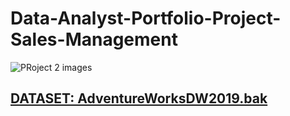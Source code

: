 # Data-Analyst-Portfolio-Project-Sales-Management

![PRoject 2 images](https://user-images.githubusercontent.com/79313369/192095251-bbe0145a-4265-4ed6-8e16-9abba817cfd1.png)



## <a href="https://learn.microsoft.com/en-us/sql/samples/adventureworks-install-configure?view=sql-server-ver16&tabs=ssms" target="_blank">DATASET: AdventureWorksDW2019.bak</a>
